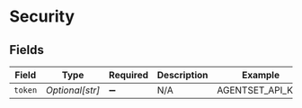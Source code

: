 # Security


## Fields

| Field              | Type               | Required           | Description        | Example            |
| ------------------ | ------------------ | ------------------ | ------------------ | ------------------ |
| `token`            | *Optional[str]*    | :heavy_minus_sign: | N/A                | AGENTSET_API_KEY   |